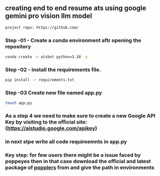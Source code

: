 ## creating end to end resume ats using google gemini pro vision llm model


```bash
project repo: https://github.com/
```

### Step -01 - Create a conda environment aftr opening the repository

```bash
conda create -n atsbot python=3.10 -y
```

### Step -02 - install the requirements file.
```bash
pip install -r requirements.txt
```


### Step -03 Create new file named app.py
```bash
touch app.py
```

### As a step 4 we need to make sure to create a new Google API Key by visiting to the official site: (https://aistudio.google.com/apikey)
### in next stpe write all code requireemnts in app.py
### Key step: for few users there might be a issue faced by poppeyes then in that case download the official and latest package of [popplers](https://github.com/oschwartz10612/poppler-windows/releases) from and give the path in environments
